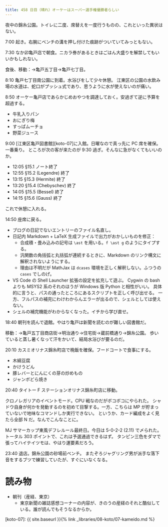 ```yaml
---
title: 458 日目（晴れ）オーケーはスーパー選手権優勝者らしい
---
```


夜中の錦糸公園。トイレに二度、席替えを一度行うものの、これといった異状はない。

7:00 起き。右腕にベンチの溝を押し付けた痕跡がついていてみっともない。

7:30 なか卯亀戸店で朝食。ニカラ券があるときはごはん大盛りを解禁してもいいかもしれない。

食後、移動：→亀戸五丁目→亀戸七丁目。

8:10 亀戸七丁目南公園に到着。水浴びをして少々休憩。
江東区の公園の水飲み場の水道は、蛇口がプッシュ式であり、思うように水が使えないのが痛い。

8:50 オーケー亀戸店であらかじめおやつを調達しておく。安過ぎて逆に予算を超過する。

* 牛乳入りパン
* おにぎり梅
* すっぱムーチョ
* 野菜ジュース

9:00 [江東区亀戸図書館][koto-07]に入館。日曜なので真っ先に PC 席を確保。一番乗り。
ところが次の客が来たのが 9:30 過ぎ。そんなに急がなくてもいいのか。

* 12:05 §15.1 ノート終了
* 12:55 §15.2 (Legendre) 終了
* 13:15 §15.3 (Hermite) 終了
* 13:20 §15.4 (Chebyschev) 終了
* 14:05 §15.5 (Bessel) 終了
* 14:15 §15.6 (Gauss) 終了

これで休憩に入れる。

14:50 座席に戻る。

* ブログの日記でないエントリーのファイル名直し。
* 日記内 Markdown + LaTeX 生成ファイルで出力がおかしいものを修正：
  * 合成積・畳み込みの記号は `\ast` を用いる。`f \ast g` のようにタイプする。
  * 汎関数の角括弧と丸括弧が連続するときに、Markdown のリンク構文に解釈されないようにする。
  * 理由は不明だが MathJax は `dcases` 環境を正しく解釈しない。ふつうの `cases` でしのげ。
* VS Code の Shell Launcher 拡張の設定を拡充して遊ぶ。
  Cygwin の bash よりも MSYS2 系のそれのほうが Windows 版 Python と相性がいい。
  具体的に言うと、パスの通ったところにあるスクリプトを正しく呼び出せる。
  一方、フルパスの補完にわけわからんエラーが出るので、シェルとしては使えない。
* シェルの補完機能がわからなくなった。イチから学び直せ。

18:40 朝刊を読んで退館。やはり亀戸は新聞を読むのが難しい図書館だ。

移動：→亀戸五丁目商店街→明治通り→住宅街→蔵前橋通り→錦糸公園。
歩いていると蒸し暑くなって汗をかいて、結局水浴びが要るのだ。

20:10 カスミオリナス錦糸町店で晩飯を確保。フードコートで食事にする。

* 木綿豆腐
* かけうどん
* 豚レバーとにんにくの芽の炒めもの
* ジャンボどら焼き

20:40 タイトー F ステーションオリナス錦糸町店に移動。

クロノレガリアのイベントモード。CPU 戦なのだがボコボコにやられた。
シャドウ自身が何かを発動するのを初めて目撃する。一方、こちらは MP が貯まっていないで地味なコマンドしか実行できない。
というか、カード編成をよく見たら全部 N だ。なんでこんなことに。

MJ サマーカップ東風デフレルール最終日。今日は 5-0-2-2 (2.11) で〆られた。
トータル 303 ポイントで、これは予選通過できるはず。
タンピン三色をダマで張ってハイテイツモは、やはり運要素だろう。

23:40 退店。錦糸公園の砂場前ベンチ。
またぞろジャグリング男が派手な落下音をするブツで練習していたが、すぐにいなくなる。

# 読み物

* 朝刊（産経、東京）
  * 東京新聞の雑誌感想コーナーの内容が、きのうの産経のそれと酷似している。誰が読んでもそうなるからか。

[koto-07]: {{ site.baseurl }}{% link _libraries/08-koto/07-kameido.md %}
